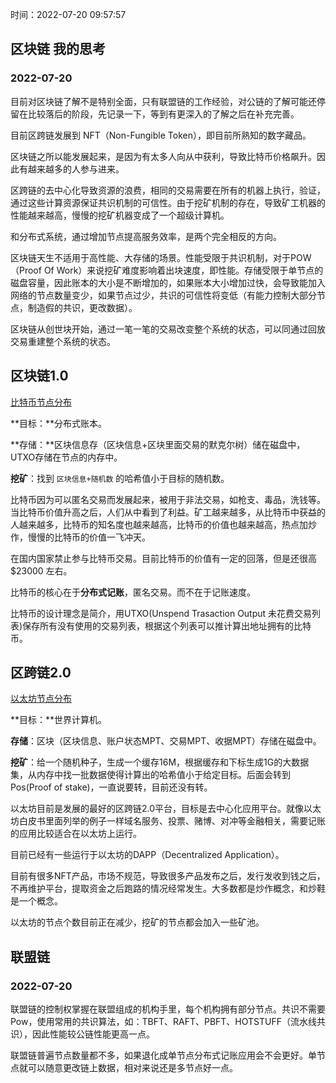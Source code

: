 时间：2022-07-20 09:57:57

## 区块链 我的思考

### 2022-07-20

目前对区块链了解不是特别全面，只有联盟链的工作经验，对公链的了解可能还停留在比较落后的阶段，先记录一下，等到有更深入的了解之后在补充完善。

目前区跨链发展到 NFT（Non-Fungible Token），即目前所熟知的数字藏品。

区块链之所以能发展起来，是因为有太多人向从中获利，导致比特币价格飙升。因此有越来越多的人参与进来。

区跨链的去中心化导致资源的浪费，相同的交易需要在所有的机器上执行，验证，通过这些计算资源保证共识机制的可信性。由于挖矿机制的存在，导致矿工机器的性能越来越高，慢慢的挖矿机器变成了一个超级计算机。

和分布式系统，通过增加节点提高服务效率，是两个完全相反的方向。

区块链天生不适用于高性能、大存储的场景。性能受限于共识机制，对于POW（Proof Of Work）来说挖矿难度影响着出块速度，即性能。存储受限于单节点的磁盘容量，因此账本的大小是不断增加的，如果账本大小增加过快，会导致能加入网络的节点数量变少，如果节点过少，共识的可信性将变低（有能力控制大部分节点，制造假的共识，更改数据）。

区块链从创世块开始，通过一笔一笔的交易改变整个系统的状态，可以同通过回放交易重建整个系统的状态。

## 区块链1.0

[比特币节点分布](https://bitnodes.io/nodes/#network-snapshot)

**目标：**分布式账本。

**存储：**区块信息存（区块信息+区块里面交易的默克尔树）储在磁盘中，UTXO存储在节点的内存中。

**挖矿**：找到 `区块信息+随机数` 的哈希值小于目标的随机数。

比特币因为可以匿名交易而发展起来，被用于非法交易，如枪支、毒品，洗钱等。当比特币价值升高之后，人们从中看到了利益。矿工越来越多，从比特币中获益的人越来越多，比特币的知名度也越来越高，比特币的价值也越来越高，热点加炒作，慢慢的比特币的价值一飞冲天。

在国内国家禁止参与比特币交易。目前比特币的价值有一定的回落，但是还很高 $23000 左右。

比特币的核心在于**分布式记账**，匿名交易。而不在于记账速度。

比特币的设计理念是简介，用UTXO(Unspend Trasaction Output 未花费交易列表)保存所有没有使用的交易列表，根据这个列表可以推计算出地址拥有的比特币。

## 区跨链2.0 

[以太坊节点分布](https://etherscan.io/nodetracker)

**目标：**世界计算机。

**存储**：区块（区块信息、账户状态MPT、交易MPT、收据MPT）存储在磁盘中。

**挖矿**：给一个随机种子，生成一个缓存16M，根据缓存和下标生成1G的大数据集，从内存中找一批数据使得计算出的哈希值小于给定目标。后面会转到 Pos(Proof of stake)，一直说要转，目前还没有转。

以太坊目前是发展的最好的区跨链2.0平台，目标是去中心化应用平台。就像以太坊白皮书里面列举的例子一样域名服务、投票、赌博、对冲等金融相关，需要记账的应用比较适合在以太坊上运行。

目前已经有一些运行于以太坊的DAPP（Decentralized Application）。

目前有很多NFT产品，市场不规范，导致很多产品发布之后，发行发收到钱之后，不再维护平台，提取资金之后跑路的情况经常发生。大多数都是炒作概念，和炒鞋是一个概念。

以太坊的节点个数目前正在减少，挖矿的节点都会加入一些矿池。

## 联盟链

### 2022-07-20

联盟链的控制权掌握在联盟组成的机构手里，每个机构拥有部分节点。共识不需要Pow，使用常用的共识算法，如：TBFT、RAFT、PBFT、HOTSTUFF（流水线共识），因此性能较公链性能更高一点。

联盟链普遍节点数量都不多，如果退化成单节点分布式记账应用会不会更好。单节点就可以随意更改链上数据，相对来说还是多节点好一点。